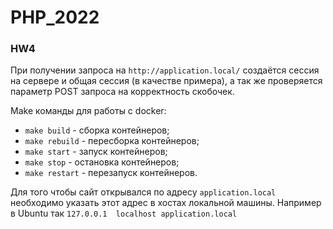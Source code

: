 # PHP_2022

### HW4

При получении запроса на ```http://application.local/``` создаётся сессия на сервере и общая сессия (в качестве примера), а так же проверяется параметр POST запроса на корректность скобочек.

Make команды для работы с docker:
- ```make build``` - сборка контейнеров;
- ```make rebuild``` - пересборка контейнеров;
- ```make start``` - запуск контейнеров;
- ```make stop``` - остановка контейнеров;
- ```make restart``` - перезапуск контейнеров.

Для того чтобы сайт открывался по адресу ```application.local``` необходимо указать этот адрес в хостах локальной машины.
Например в Ubuntu так ```127.0.0.1	localhost application.local```